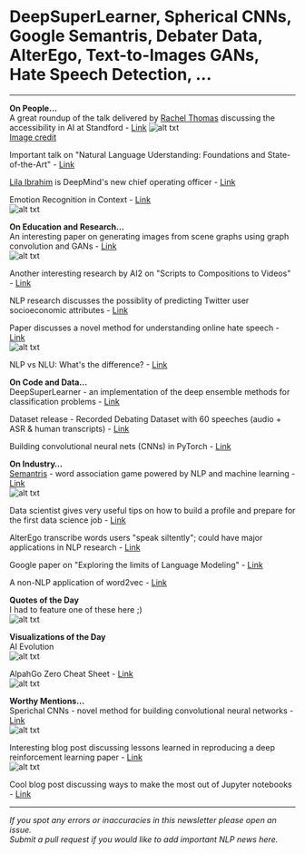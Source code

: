 # DeepSuperLearner, Spherical CNNs, Google Semantris, Debater Data, AlterEgo, Text-to-Images GANs, Hate Speech Detection, ...
--------
**On People…**  
A great roundup of the talk delivered by [Rachel Thomas](https://twitter.com/math_rachel) discussing the accessibility in AI at Standford - [Link](http://www.fast.ai/2018/04/10/stanford-salon/) 
![alt txt](https://github.com/omarsar/nlp_newsletter/blob/master/images/issue11/myths.jpg)  
[Image credit](https://twitter.com/tessposner)

Important talk on "Natural Language Uderstanding: Foundations and State-of-the-Art" - [Link](https://www.youtube.com/watch?v=mhHfnhh-pB4&feature=youtu.be)

[Lila Ibrahim](https://twitter.com/lilaibrahim) is DeepMind's new chief operating officer - [Link](https://deepmind.com/blog/welcoming-lila-ibrahim-our-first-chief-operating-officer/)

Emotion Recognition in Context - [Link](http://openaccess.thecvf.com/content_cvpr_2017/papers/Kosti_Emotion_Recognition_in_CVPR_2017_paper.pdf)   
![alt txt](https://github.com/omarsar/nlp_newsletter/blob/master/images/issue11/emotion.png)

**On Education and Research…**  
An interesting paper on generating images from scene graphs using graph convolution and GANs - [Link](https://arxiv.org/abs/1804.01622)  
![alt txt](https://github.com/omarsar/nlp_newsletter/blob/master/images/issue11/gangen.jpg)

Another interesting research by AI2 on "Scripts to Compositions to Videos" - [Link](https://www.youtube.com/watch?v=688Vv86n0z8&feature=youtu.be)

NLP research discusses the possiblity of predicting Twitter user socioeconomic attributes - [Link](https://arxiv.org/abs/1804.04095)

Paper discusses a novel method for understanding online hate speech - [Link](https://arxiv.org/abs/1804.04257)  
![alt txt](https://github.com/omarsar/nlp_newsletter/blob/master/images/issue11/hatespeech.png)

NLP vs NLU: What's the difference? - [Link](https://medium.com/@lolatravel/nlp-vs-nlu-whats-the-difference-d91c06780992)

**On Code and Data...**  
DeepSuperLearner - an implementation of the deep ensemble methods for classification problems - [Link](https://github.com/levyben/DeepSuperLearner)

Dataset release - Recorded Debating Dataset with 60 speeches (audio + ASR & human transcripts) - [Link](https://www.research.ibm.com/haifa/dept/vst/debating_data.shtml)

Building convolutional neural nets (CNNs) in PyTorch - [Link](https://blog.algorithmia.com/convolutional-neural-nets-in-pytorch/)

**On Industry…**  
[Semantris](https://research.google.com/semantris) - word association game powered by NLP and machine learning - [Link](https://research.googleblog.com/2018/04/introducing-semantic-experiences-with.html)  
![alt txt](https://github.com/omarsar/nlp_newsletter/blob/master/images/issue11/semantris.png)

Data scientist gives very useful tips on how to build a profile and prepare for the first data science job - [Link](https://www.kdnuggets.com/2018/04/first-data-science-job.html)

AlterEgo transcribe words users "speak siltently"; could have major applications in NLP research - [Link](https://news.mit.edu/2018/computer-system-transcribes-words-users-speak-silently-0404) 

Google paper on "Exploring the limits of Language Modeling" - [Link](https://arxiv.org/pdf/1602.02410.pdf)

A non-NLP application of word2vec - [Link](https://towardsdatascience.com/a-non-nlp-application-of-word2vec-c637e35d3668)  

**Quotes of the Day**  
I had to feature one of these here ;)  
![alt txt](https://github.com/omarsar/nlp_newsletter/blob/master/images/issue11/meme.jpg)

**Visualizations of the Day**  
AI Evolution  
![alt txt]()

AlpahGo Zero Cheat Sheet - [Link](https://medium.com/applied-data-science/alphago-zero-explained-in-one-diagram-365f5abf67e0)    
![alt txt](https://github.com/omarsar/nlp_newsletter/blob/master/images/issue11/aievolution.jpg)


**Worthy Mentions…**  
Sperichal CNNs - novel method for building convolutional neural networks - [Link](https://arxiv.org/abs/1801.10130)  
![alt txt](https://github.com/omarsar/nlp_newsletter/blob/master/images/issue11/spherical_cnn.png)

Interesting blog post discussing lessons learned in reproducing a deep reinforcement learning paper - [Link](http://amid.fish/reproducing-deep-rl)  
![alt txt](https://github.com/omarsar/nlp_newsletter/blob/master/images/issue11/dl.gif)

Cool blog post discussing ways to make the most out of Jupyter notebooks - [Link](http://www.nirantk.in/best-of-jupyter/)

----------
*If you spot any errors or inaccuracies in this newsletter please open an issue.*  
*Submit a pull request if you would like to add important NLP news here.*